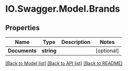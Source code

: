 # IO.Swagger.Model.Brands
## Properties

Name | Type | Description | Notes
------------ | ------------- | ------------- | -------------
**Documents** | **string** |  | [optional] 

[[Back to Model list]](../README.md#documentation-for-models) [[Back to API list]](../README.md#documentation-for-api-endpoints) [[Back to README]](../README.md)

